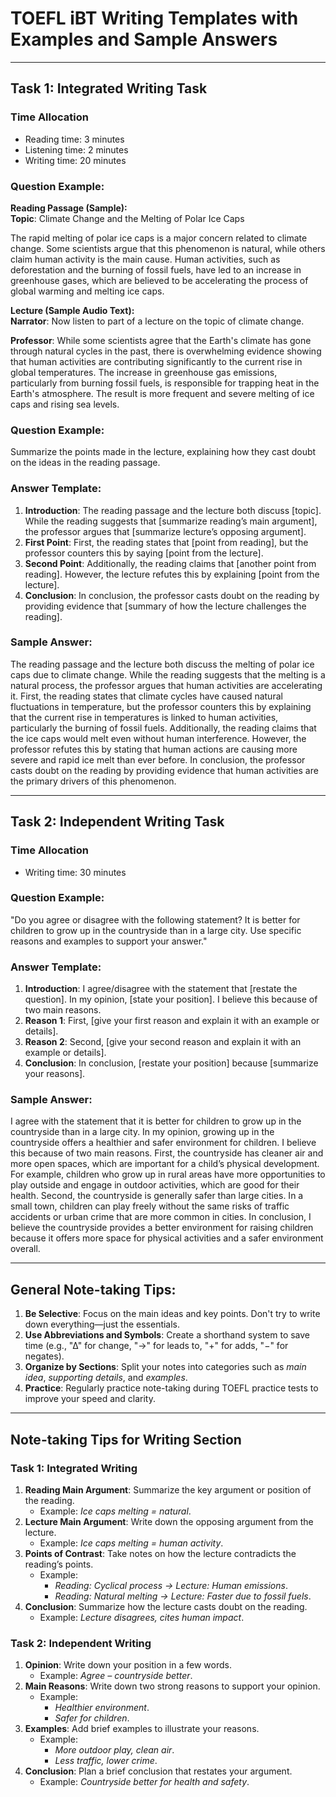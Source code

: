
# TOEFL iBT Writing Templates with Examples and Sample Answers

---

## Task 1: Integrated Writing Task

### Time Allocation
* Reading time: 3 minutes
* Listening time: 2 minutes
* Writing time: 20 minutes

### Question Example:
**Reading Passage (Sample):**  
**Topic**: Climate Change and the Melting of Polar Ice Caps

The rapid melting of polar ice caps is a major concern related to climate change. Some scientists argue that this phenomenon is natural, while others claim human activity is the main cause. Human activities, such as deforestation and the burning of fossil fuels, have led to an increase in greenhouse gases, which are believed to be accelerating the process of global warming and melting ice caps.

**Lecture (Sample Audio Text):**  
**Narrator**: Now listen to part of a lecture on the topic of climate change.

**Professor**: While some scientists agree that the Earth's climate has gone through natural cycles in the past, there is overwhelming evidence showing that human activities are contributing significantly to the current rise in global temperatures. The increase in greenhouse gas emissions, particularly from burning fossil fuels, is responsible for trapping heat in the Earth's atmosphere. The result is more frequent and severe melting of ice caps and rising sea levels.

### Question Example:
Summarize the points made in the lecture, explaining how they cast doubt on the ideas in the reading passage.

### Answer Template:
1. **Introduction**: The reading passage and the lecture both discuss [topic]. While the reading suggests that [summarize reading’s main argument], the professor argues that [summarize lecture’s opposing argument].
2. **First Point**: First, the reading states that [point from reading], but the professor counters this by saying [point from the lecture].
3. **Second Point**: Additionally, the reading claims that [another point from reading]. However, the lecture refutes this by explaining [point from the lecture].
4. **Conclusion**: In conclusion, the professor casts doubt on the reading by providing evidence that [summary of how the lecture challenges the reading].

### Sample Answer:
The reading passage and the lecture both discuss the melting of polar ice caps due to climate change. While the reading suggests that the melting is a natural process, the professor argues that human activities are accelerating it. First, the reading states that climate cycles have caused natural fluctuations in temperature, but the professor counters this by explaining that the current rise in temperatures is linked to human activities, particularly the burning of fossil fuels. Additionally, the reading claims that the ice caps would melt even without human interference. However, the professor refutes this by stating that human actions are causing more severe and rapid ice melt than ever before. In conclusion, the professor casts doubt on the reading by providing evidence that human activities are the primary drivers of this phenomenon.

---

## Task 2: Independent Writing Task

### Time Allocation
* Writing time: 30 minutes

### Question Example:
"Do you agree or disagree with the following statement? It is better for children to grow up in the countryside than in a large city. Use specific reasons and examples to support your answer."

### Answer Template:
1. **Introduction**: I agree/disagree with the statement that [restate the question]. In my opinion, [state your position]. I believe this because of two main reasons.
2. **Reason 1**: First, [give your first reason and explain it with an example or details].
3. **Reason 2**: Second, [give your second reason and explain it with an example or details].
4. **Conclusion**: In conclusion, [restate your position] because [summarize your reasons].

### Sample Answer:
I agree with the statement that it is better for children to grow up in the countryside than in a large city. In my opinion, growing up in the countryside offers a healthier and safer environment for children. I believe this because of two main reasons. First, the countryside has cleaner air and more open spaces, which are important for a child’s physical development. For example, children who grow up in rural areas have more opportunities to play outside and engage in outdoor activities, which are good for their health. Second, the countryside is generally safer than large cities. In a small town, children can play freely without the same risks of traffic accidents or urban crime that are more common in cities. In conclusion, I believe the countryside provides a better environment for raising children because it offers more space for physical activities and a safer environment overall.

---

## General Note-taking Tips:
1. **Be Selective**: Focus on the main ideas and key points. Don't try to write down everything—just the essentials.
2. **Use Abbreviations and Symbols**: Create a shorthand system to save time (e.g., "∆" for change, "→" for leads to, "+" for adds, "−" for negates).
3. **Organize by Sections**: Split your notes into categories such as *main idea*, *supporting details*, and *examples*.
4. **Practice**: Regularly practice note-taking during TOEFL practice tests to improve your speed and clarity.

---

## Note-taking Tips for Writing Section

### Task 1: Integrated Writing
1. **Reading Main Argument**: Summarize the key argument or position of the reading.
   - Example: *Ice caps melting = natural*.
2. **Lecture Main Argument**: Write down the opposing argument from the lecture.
   - Example: *Ice caps melting = human activity*.
3. **Points of Contrast**: Take notes on how the lecture contradicts the reading’s points.
   - Example:
      - *Reading: Cyclical process → Lecture: Human emissions*.
      - *Reading: Natural melting → Lecture: Faster due to fossil fuels*.
4. **Conclusion**: Summarize how the lecture casts doubt on the reading.
   - Example: *Lecture disagrees, cites human impact*.

### Task 2: Independent Writing
1. **Opinion**: Write down your position in a few words.
   - Example: *Agree – countryside better*.
2. **Main Reasons**: Write down two strong reasons to support your opinion.
   - Example:
      - *Healthier environment*.
      - *Safer for children*.
3. **Examples**: Add brief examples to illustrate your reasons.
   - Example:
      - *More outdoor play, clean air*.
      - *Less traffic, lower crime*.
4. **Conclusion**: Plan a brief conclusion that restates your argument.
   - Example: *Countryside better for health and safety*.